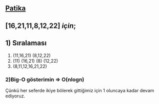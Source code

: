 ## [Patika](https://www.patika.dev) ##

##  **[16,21,11,8,12,22]** ***için***;

## 1) Sıralaması
1. (11,16,21) (8,12,22)
2. (11) (16,21) (8) (12,22)
3. (8,11,12,16,21,22)

### 2)Big-O gösterimin => O(nlogn)
Çünkü her seferde ikiye bölerek gittiğimiz için 1 oluncaya kadar devam ediyoruz.
